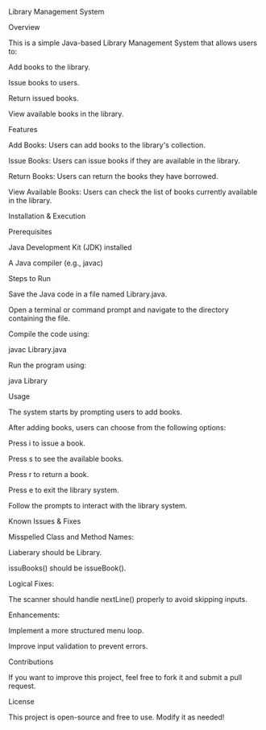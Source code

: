 Library Management System

Overview

This is a simple Java-based Library Management System that allows users to:

Add books to the library.

Issue books to users.

Return issued books.

View available books in the library.

Features

Add Books: Users can add books to the library's collection.

Issue Books: Users can issue books if they are available in the library.

Return Books: Users can return the books they have borrowed.

View Available Books: Users can check the list of books currently available in the library.

Installation & Execution

Prerequisites

Java Development Kit (JDK) installed

A Java compiler (e.g., javac)

Steps to Run

Save the Java code in a file named Library.java.

Open a terminal or command prompt and navigate to the directory containing the file.

Compile the code using:

javac Library.java

Run the program using:

java Library

Usage

The system starts by prompting users to add books.

After adding books, users can choose from the following options:

Press i to issue a book.

Press s to see the available books.

Press r to return a book.

Press e to exit the library system.

Follow the prompts to interact with the library system.

Known Issues & Fixes

Misspelled Class and Method Names:

Liaberary should be Library.

issuBooks() should be issueBook().

Logical Fixes:

The scanner should handle nextLine() properly to avoid skipping inputs.

Enhancements:

Implement a more structured menu loop.

Improve input validation to prevent errors.

Contributions

If you want to improve this project, feel free to fork it and submit a pull request.

License

This project is open-source and free to use. Modify it as needed!

